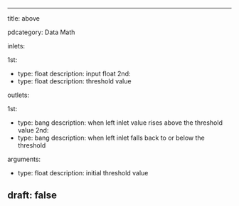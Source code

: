 --- 


title: above

pdcategory: Data Math

inlets:

  1st:
  - type: float
    description: input float
  2nd:
  - type: float
    description: threshold value

outlets:

  1st:
  - type: bang
    description: when left inlet value rises above the threshold value
  2nd:
  - type: bang
    description: when left inlet falls back to or below the threshold

arguments:
  - type: float
    description: initial threshold value





draft: false
---